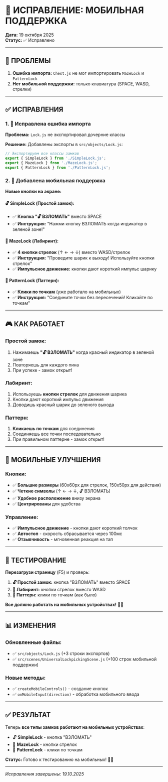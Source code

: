 # 📱 ИСПРАВЛЕНИЕ: МОБИЛЬНАЯ ПОДДЕРЖКА

**Дата:** 19 октября 2025  
**Статус:** ✅ Исправлено

---

## 🐛 ПРОБЛЕМЫ

1. **Ошибка импорта:** `Chest.js` не мог импортировать `MazeLock` и `PatternLock`
2. **Нет мобильной поддержки:** только клавиатура (SPACE, WASD, стрелки)

---

## ✅ ИСПРАВЛЕНИЯ

### 1. 🔧 Исправлена ошибка импорта

**Проблема:** `Lock.js` не экспортировал дочерние классы

**Решение:** Добавлены экспорты в `src/objects/Lock.js`:
```javascript
// Экспортируем все классы замков
export { SimpleLock } from './SimpleLock.js';
export { MazeLock } from './MazeLock.js';
export { PatternLock } from './PatternLock.js';
```

### 2. 📱 Добавлена мобильная поддержка

**Новые кнопки на экране:**

#### 🔓 SimpleLock (Простой замок):
- ✅ **Кнопка "🔓 ВЗЛОМАТЬ"** вместо SPACE
- ✅ **Инструкция:** "Нажми кнопку ВЗЛОМАТЬ когда индикатор в зеленой зоне!"

#### 🧩 MazeLock (Лабиринт):
- ✅ **4 кнопки стрелок** (↑ ← → ↓) вместо WASD/стрелок
- ✅ **Инструкция:** "Проведите шарик к выходу! Используйте кнопки стрелок"
- ✅ **Импульсное движение:** кнопки дают короткий импульс шарику

#### 🎯 PatternLock (Паттерн):
- ✅ **Клики по точкам** (уже работало на мобильных)
- ✅ **Инструкция:** "Соедините точки без пересечений! Кликайте по точкам"

---

## 🎮 КАК РАБОТАЕТ

### Простой замок:
1. Нажимаешь **"🔓 ВЗЛОМАТЬ"** когда красный индикатор в зеленой зоне
2. Повторяешь для каждого пина
3. При успехе - замок открыт!

### Лабиринт:
1. Используешь **кнопки стрелок** для движения шарика
2. Кнопки дают короткий импульс движения
3. Доводишь красный шарик до зеленого выхода

### Паттерн:
1. **Кликаешь по точкам** для соединения
2. Соединяешь все точки последовательно
3. При правильном паттерне - замок открыт!

---

## 📱 МОБИЛЬНЫЕ УЛУЧШЕНИЯ

### Кнопки:
- ✅ **Большие размеры** (60x60px для стрелок, 150x50px для действия)
- ✅ **Четкие символы** (↑ ← → ↓, 🔓 ВЗЛОМАТЬ)
- ✅ **Удобное расположение** внизу экрана
- ✅ **Центрированы** для удобства

### Управление:
- ✅ **Импульсное движение** - кнопки дают короткий толчок
- ✅ **Автостоп** - скорость сбрасывается через 100мс
- ✅ **Отзывчивость** - мгновенная реакция на тап

---

## 🧪 ТЕСТИРОВАНИЕ

**Перезагрузи страницу** (F5) и проверь:

1. **🔓 Простой замок:** кнопка "ВЗЛОМАТЬ" вместо SPACE
2. **🧩 Лабиринт:** кнопки стрелок вместо WASD
3. **🎯 Паттерн:** клики по точкам (как было)

**Все должно работать на мобильных устройствах!** 📱✅

---

## 📊 ИЗМЕНЕНИЯ

### Обновленные файлы:
- ✅ `src/objects/Lock.js` (+3 строки экспортов)
- ✅ `src/scenes/UniversalLockpickingScene.js` (+100 строк мобильной поддержки)

### Новые методы:
- ✅ `createMobileControls()` - создание кнопок
- ✅ `onMobileInput(direction)` - обработка мобильного ввода

---

## ✅ РЕЗУЛЬТАТ

Теперь **все типы замков работают на мобильных устройствах**:
- 🔓 **SimpleLock** - кнопка "ВЗЛОМАТЬ"
- 🧩 **MazeLock** - кнопки стрелок
- 🎯 **PatternLock** - клики по точкам

**Статус:** Готово к тестированию на мобильных! 📱✅

---

*Исправления завершены: 19.10.2025*



